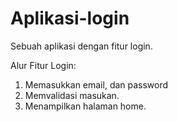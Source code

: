 # Aplikasi-login
Sebuah aplikasi dengan fitur login.

Alur Fitur Login:
1. Memasukkan email, dan password
2. Memvalidasi masukan.
3. Menampilkan halaman home.
